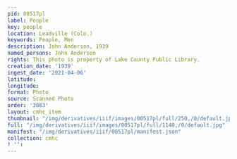 ```yaml
---
pid: 00517pl
label: People
key: people
location: Leadville (Colo.)
keywords: People, Men
description: John Anderson, 1939
named_persons: John Anderson
rights: This photo is property of Lake County Public Library.
creation_date: '1939'
ingest_date: '2021-04-06'
latitude: 
longitude: 
format: Photo
source: Scanned Photo
order: '3083'
layout: cmhc_item
thumbnail: "/img/derivatives/iiif/images/00517pl/full/250,/0/default.jpg"
full: "/img/derivatives/iiif/images/00517pl/full/1140,/0/default.jpg"
manifest: "/img/derivatives/iiif/00517pl/manifest.json"
collection: cmhc
! '': 
---
```


